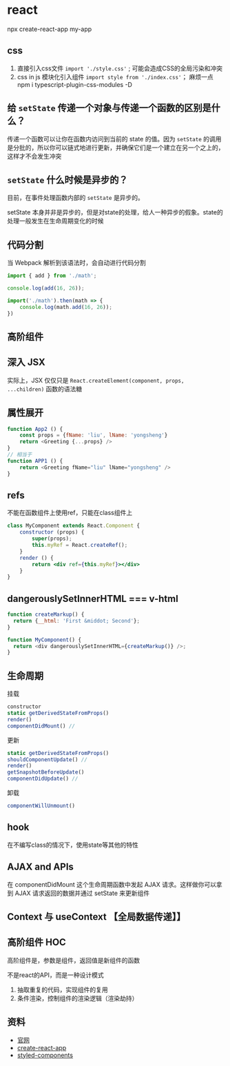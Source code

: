 # react

npx create-react-app my-app

## css

1. 直接引入css文件 `import './style.css'` ; 可能会造成CSS的全局污染和冲突
2. css in js 模块化引入组件 `import style from './index.css'`； 麻烦一点
npm i typescript-plugin-css-modules -D


 ## 给 `setState` 传递一个对象与传递一个函数的区别是什么？


传递一个函数可以让你在函数内访问到当前的 state 的值。因为 `setState` 的调用是分批的，所以你可以链式地进行更新，并确保它们是一个建立在另一个之上的，这样才不会发生冲突

## `setState` 什么时候是异步的？

目前，在事件处理函数内部的 `setState` 是异步的。

setState 本身并非是异步的，但是对state的处理，给人一种异步的假象。state的处理一般发生在生命周期变化的时候 

## 代码分割

当 Webpack 解析到该语法时，会自动进行代码分割

```js
import { add } from './math';

console.log(add(16, 26));
```

```js
import('./math').then(math => {
    console.log(math.add(16, 26));
})
```

## 高阶组件



## 深入 JSX

实际上，JSX 仅仅只是 `React.createElement(component, props, ...children)` 函数的语法糖

## 属性展开

```js
function App2 () {
    const props = {fName: 'liu', lName: 'yongsheng'}
    return <Greeting {...props} />
}
// 相当于
function APP1 () {
    return <Greeting fName="liu" lName="yongsheng" />
}
```

## refs

不能在函数组件上使用ref，只能在class组件上

```jsx
class MyComponent extends React.Component {
    constructor (props) {
        super(props);
        this.myRef = React.createRef();
    }
    render () {
        return <div ref={this.myRef}></div>
    }
}
```

## dangerouslySetInnerHTML  === v-html

```js
function createMarkup() {
  return {__html: 'First &middot; Second'};
}

function MyComponent() {
  return <div dangerouslySetInnerHTML={createMarkup()} />;
}
```

## 生命周期

挂载

```js
constructor
static getDerivedStateFromProps()
render()
componentDidMount() //
```

更新

```js
static getDerivedStateFromProps()
shouldComponentUpdate() //
render()
getSnapshotBeforeUpdate()
componentDidUpdate() // 
```

卸载

```js
componentWillUnmount()
```

## hook

在不编写class的情况下，使用state等其他的特性



## AJAX and APIs

在 componentDidMount 这个生命周期函数中发起 AJAX 请求。这样做你可以拿到 AJAX 请求返回的数据并通过 setState 来更新组件





## Context 与 useContext 【全局数据传递】】




## 高阶组件 HOC

高阶组件是，参数是组件，返回值是新组件的函数

不是react的API，而是一种设计模式

1. 抽取重复的代码，实现组件的复用
2. 条件渲染，控制组件的渲染逻辑（渲染劫持）








## 资料

* [官网](https://zh-hans.reactjs.org/docs/hello-world.html)
* [create-react-app](https://www.html.cn/create-react-app/docs/folder-structure/)
* [styled-components](https://github.com/styled-components/styled-components)